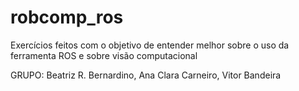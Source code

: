 # robcomp_ros

Exercícios feitos com o objetivo de entender melhor sobre o uso da ferramenta ROS e sobre visão computacional


GRUPO: Beatriz R. Bernardino, Ana Clara Carneiro, Vitor Bandeira
